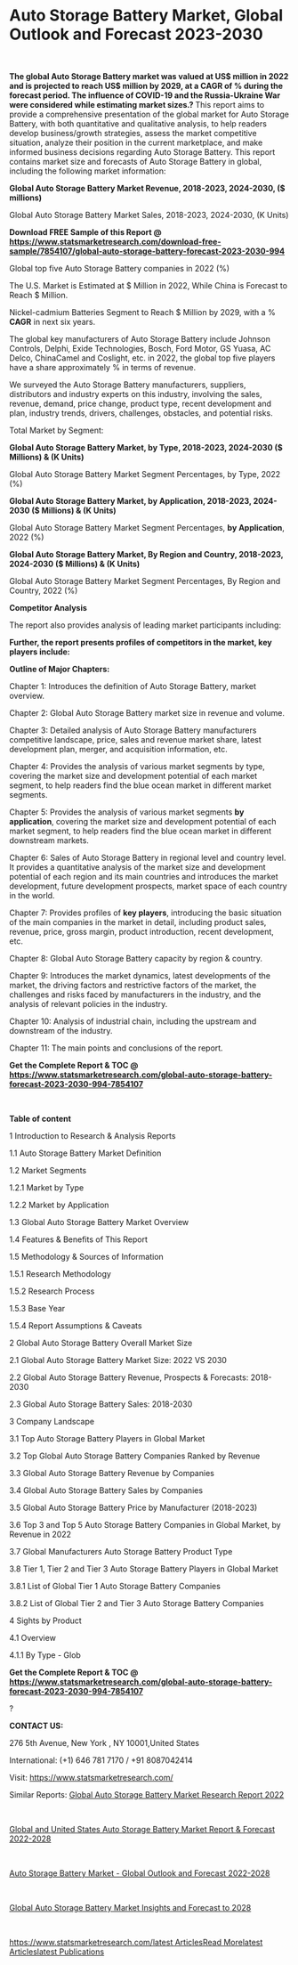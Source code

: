 <h1>Auto Storage Battery Market, Global Outlook and Forecast 2023-2030</h1><br/><p><strong>The global Auto Storage Battery market was valued at US$ million in 2022 and is projected to reach US$ million by 2029, at a <strong>CAGR</strong> of % during the forecast period. The influence of COVID-19 and the Russia-Ukraine War were considered while estimating market sizes.? </strong>This report aims to provide a comprehensive presentation of the global market for Auto Storage Battery, with both quantitative and qualitative analysis, to help readers develop business/growth strategies, assess the market competitive situation, analyze their position in the current marketplace, and make informed business decisions regarding Auto Storage Battery. This report contains market size and forecasts of Auto Storage Battery in global, including the following market information:</p>
 
 
 
 <p><strong>Global Auto Storage Battery Market Revenue, 2018-2023, 2024-2030, ($ millions)</strong></p>
 
 
 
 <p>Global Auto Storage Battery Market Sales, 2018-2023, 2024-2030, (K Units)</p>
 
 
 
 <p><strong>Download FREE Sample of this Report @ <a href="https://www.statsmarketresearch.com/download-free-sample/7854107/global-auto-storage-battery-forecast-2023-2030-994">https://www.statsmarketresearch.com/download-free-sample/7854107/global-auto-storage-battery-forecast-2023-2030-994</a></strong></p>
 
 
 
 <p>Global top five Auto Storage Battery companies in 2022 (%)</p>
 
 
 
 <p>The U.S. Market is Estimated at $ Million in 2022, While China is Forecast to Reach $ Million.</p>
 
 
 
 <p>Nickel-cadmium Batteries Segment to Reach $ Million by 2029, with a % <strong>CAGR</strong> in next six years.</p>
 
 
 
 <p>The global key manufacturers of Auto Storage Battery include Johnson Controls, Delphi, Exide Technologies, Bosch, Ford Motor, GS Yuasa, AC Delco, ChinaCamel and Coslight, etc. in 2022, the global top five players have a share approximately % in terms of revenue.</p>
 
 
 
 <p>We surveyed the Auto Storage Battery manufacturers, suppliers, distributors and industry experts on this industry, involving the sales, revenue, demand, price change, product type, recent development and plan, industry trends, drivers, challenges, obstacles, and potential risks.</p>
 
 
 
 <p>Total Market by Segment:</p>
 
 
 
 <p><strong>Global Auto Storage Battery Market, by Type, 2018-2023, 2024-2030 ($ Millions) & (K Units)</strong></p>
 
 
 
 <p>Global Auto Storage Battery Market Segment Percentages, by Type, 2022 (%)</p>
 
 
 
 <p><strong>Global Auto Storage Battery Market, <strong>by Application</strong>, 2018-2023, 2024-2030 ($ Millions) & (K Units)</strong></p>
 
 
 
 <p>Global Auto Storage Battery Market Segment Percentages, <strong>by Application</strong>, 2022 (%)</p>
 
 
 
 <p><strong>Global Auto Storage Battery Market, By Region and Country, 2018-2023, 2024-2030 ($ Millions) & (K Units)</strong></p>
 
 
 
 <p>Global Auto Storage Battery Market Segment Percentages, By Region and Country, 2022 (%)</p>
 
 
 
 <p><strong>Competitor Analysis</strong></p>
 
 
 
 <p>The report also provides analysis of leading market participants including:</p>
 
 
 
 <p><strong>Further, the report presents profiles of competitors in the market, <strong>key players</strong> include:</strong></p>
 
 
 
 <p><strong>Outline of Major Chapters:</strong></p>
 
 
 
 <p>Chapter 1: Introduces the definition of Auto Storage Battery, market overview.</p>
 
 
 
 <p>Chapter 2: Global Auto Storage Battery market size in revenue and volume.</p>
 
 
 
 <p>Chapter 3: Detailed analysis of Auto Storage Battery manufacturers competitive landscape, price, sales and revenue market share, latest development plan, merger, and acquisition information, etc.</p>
 
 
 
 <p>Chapter 4: Provides the analysis of various market segments by type, covering the market size and development potential of each market segment, to help readers find the blue ocean market in different market segments.</p>
 
 
 
 <p>Chapter 5: Provides the analysis of various market segments <strong>by application</strong>, covering the market size and development potential of each market segment, to help readers find the blue ocean market in different downstream markets.</p>
 
 
 
 <p>Chapter 6: Sales of Auto Storage Battery in regional level and country level. It provides a quantitative analysis of the market size and development potential of each region and its main countries and introduces the market development, future development prospects, market space of each country in the world.</p>
 
 
 
 <p>Chapter 7: Provides profiles of <strong>key players</strong>, introducing the basic situation of the main companies in the market in detail, including product sales, revenue, price, gross margin, product introduction, recent development, etc.</p>
 
 
 
 <p>Chapter 8: Global Auto Storage Battery capacity by region & country.</p>
 
 
 
 <p>Chapter 9: Introduces the market dynamics, latest developments of the market, the driving factors and restrictive factors of the market, the challenges and risks faced by manufacturers in the industry, and the analysis of relevant policies in the industry.</p>
 
 
 
 <p>Chapter 10: Analysis of industrial chain, including the upstream and downstream of the industry.</p>
 
 
 
 <p>Chapter 11: The main points and conclusions of the report.</p>
 
 
 
 <div><b>Get the Complete Report & TOC @ <a href="https://www.statsmarketresearch.com/global-auto-storage-battery-forecast-2023-2030-994-7854107">https://www.statsmarketresearch.com/global-auto-storage-battery-forecast-2023-2030-994-7854107</a></b></div>
 
 
 
 <p><br />
 
 <b>Table of content</b></p>
 
 
 
 <p>1 Introduction to Research & Analysis Reports<br />
 
 1.1 Auto Storage Battery Market Definition<br />
 
 1.2 Market Segments<br />
 
 1.2.1 Market by Type<br />
 
 1.2.2 Market by Application<br />
 
 1.3 Global Auto Storage Battery Market Overview<br />
 
 1.4 Features & Benefits of This Report<br />
 
 1.5 Methodology & Sources of Information<br />
 
 1.5.1 Research Methodology<br />
 
 1.5.2 Research Process<br />
 
 1.5.3 Base Year<br />
 
 1.5.4 Report Assumptions & Caveats<br />
 
 2 Global Auto Storage Battery Overall Market Size<br />
 
 2.1 Global Auto Storage Battery Market Size: 2022 VS 2030<br />
 
 2.2 Global Auto Storage Battery Revenue, Prospects & Forecasts: 2018-2030<br />
 
 2.3 Global Auto Storage Battery Sales: 2018-2030<br />
 
 3 Company Landscape<br />
 
 3.1 Top Auto Storage Battery Players in Global Market<br />
 
 3.2 Top Global Auto Storage Battery Companies Ranked by Revenue<br />
 
 3.3 Global Auto Storage Battery Revenue by Companies<br />
 
 3.4 Global Auto Storage Battery Sales by Companies<br />
 
 3.5 Global Auto Storage Battery Price by Manufacturer (2018-2023)<br />
 
 3.6 Top 3 and Top 5 Auto Storage Battery Companies in Global Market, by Revenue in 2022<br />
 
 3.7 Global Manufacturers Auto Storage Battery Product Type<br />
 
 3.8 Tier 1, Tier 2 and Tier 3 Auto Storage Battery Players in Global Market<br />
 
 3.8.1 List of Global Tier 1 Auto Storage Battery Companies<br />
 
 3.8.2 List of Global Tier 2 and Tier 3 Auto Storage Battery Companies<br />
 
 4 Sights by Product<br />
 
 4.1 Overview<br />
 
 4.1.1 By Type - Glob</p>
 
 
 
 <div><b>Get the Complete Report & TOC @ <a href="https://www.statsmarketresearch.com/global-auto-storage-battery-forecast-2023-2030-994-7854107">https://www.statsmarketresearch.com/global-auto-storage-battery-forecast-2023-2030-994-7854107</a></b></div>
 
 
 
 <p>? </p>
 
 
 
 <p><b>CONTACT US:</b><br />
 
 276 5th Avenue, New York , NY 10001,United States<br />
 
 International: (+1) 646 781 7170 / +91 8087042414<br />
 
 Visit: <a href="https://www.statsmarketresearch.com/">https://www.statsmarketresearch.com/</a><br />
 
 Similar Reports: <a href="https://www.statsmarketresearch.com/global-auto-storage-battery-forecast-2023-2030-994-7854107">Global Auto Storage Battery Market Research Report 2022</a><br />
 
 <br />
 
 <a href="https://www.statsmarketresearch.com/global-auto-storage-battery-forecast-2023-2030-994-7854107">Global and United States Auto Storage Battery Market Report & Forecast 2022-2028</a><br />
 
 <br />
 
 <a href="https://www.statsmarketresearch.com/global-auto-storage-battery-forecast-2023-2030-994-7854107">Auto Storage Battery Market - Global Outlook and Forecast 2022-2028</a><br />
 
 <br />
 
 <a href="https://www.statsmarketresearch.com/global-auto-storage-battery-forecast-2023-2030-994-7854107">Global Auto Storage Battery Market Insights and Forecast to 2028</a><br />
 
 <br />
 
 <a href="https://gyeongbokgung.com">https://www.statsmarketresearch.com/</a><a href="https://hallyeomaritime.com">latest Articles</a><a href="https://jingwansa.com">Read More</a><a href="https://nguoiviet.jp/">latest Articles</a><a href="https://www.intelmarketresearch.com/">latest Publications</a></p>